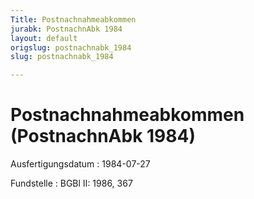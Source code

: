 ```yaml
---
Title: Postnachnahmeabkommen
jurabk: PostnachnAbk 1984
layout: default
origslug: postnachnabk_1984
slug: postnachnabk_1984

---
```


# Postnachnahmeabkommen (PostnachnAbk 1984)

Ausfertigungsdatum
:   1984-07-27

Fundstelle
:   BGBl II: 1986, 367

